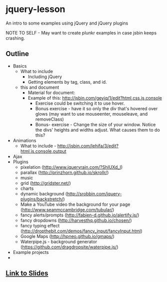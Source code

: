 # jquery-lesson
An intro to some examples using jQuery and jQuery plugins

NOTE TO SELF - May want to create plunkr examples in case jsbin keeps crashing.

## Outline
- Basics
  - What to include
    - Including jQuery
    - Getting elements by tag, class, and id.
  - this and document
    - Material for document: 
    - Example of this: http://jsbin.com/geyiq/1/edit?html,css,js,console
      - Exercise could be switching it to use hover.
      - Bonus exercise - have it so only the div that's hovered over glows (may want to use mouseenter, mouseleave, and removeClass)
      - Bonus- exercise - Change the size of your window.  Notice the divs' heights and widths adjust.  What causes them to do this?
- Animations
  - What to include - http://jsbin.com/lehifa/3/edit?html,js,console,output
- Ajax
- Plugins
  - pixelation (http://www.jqueryrain.com/?ShIUXd_I)
  - parallax (http://prinzhorn.github.io/skrollr/)
  - music
  - grid (http://gridster.net/)
  - charts
  - dynamic background (http://srobbin.com/jquery-plugins/backstretch/)
  - Make a YouTube video the background for your page (http://www.seanmccambridge.com/tubular/)
  - fancy alerts/prompts (http://fabien-d.github.io/alertify.js/)
  - fancy dropdowns (http://harvesthq.github.io/chosen/)
  - fancy typing effect (http://dropthebit.com/demos/fancy_input/fancyInput.html)
  - Google Maps (http://hpneo.github.io/gmaps/)
  - Waterpipe.js - background generator (https://github.com/dragdropsite/waterpipe.js/)
- Example projects
- 
## [Link to Slides](http://bit.ly/scripted-jquery)
